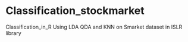# Classification_stockmarket
Classification_in_R Using LDA QDA and KNN on Smarket dataset in ISLR library
